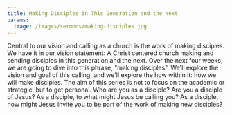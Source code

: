 ```yaml
---
title: Making Disciples in This Generation and the Next
params:
  image: /images/sermons/making-disciples.jpg
---
```


Central to our vision and calling as a church is the work of making disciples. We have it in our vision statement: A Christ centered church making and sending disciples in this generation and the next. Over the next four weeks, we are going to dive into this phrase, "making disciples". We'll explore the vision and goal of this calling, and we'll explore the how within it: how we will make disciples. The aim of this series is not to focus on the academic or strategic, but to get personal. Who are you as a disciple? Are you a disciple of Jesus? As a disciple, to what might Jesus be calling you? As a disciple, how might Jesus invite you to be part of the work of making new disciples? 
